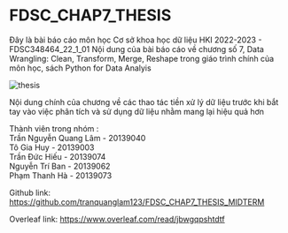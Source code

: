 # FDSC_CHAP7_THESIS
Đây là bài báo cáo môn học Cơ sở khoa học dữ liệu  HKI 2022-2023 - FDSC348464_22_1_01
Nội dung của bài báo cáo về chương số 7, Data Wrangling: Clean, Transform, Merge, Reshape trong giáo trình chính của môn học, sách Python for Data Analyis 

![thesis](https://user-images.githubusercontent.com/101560324/204077405-4cefd73f-2f5b-4bbb-9443-bfc15b06f4cb.png)

Nội dung chính của chương về các thao tác tiền xử lý dữ liệu trước khi bắt tay vào việc phân tích và sử dụng dữ liệu nhằm mang lại hiệu quả hơn

Thành viên trong nhóm : <br/>
    Trần Nguyễn Quang Lâm - 20139040 <br/>
    Tô Gia Huy - 20139003 <br/>
    Trần Đức Hiếu - 20139074<br/>
    Nguyễn Trí Ban - 20139062<br/>
    Phạm Thanh Hà - 20139073<br/>

Github link: https://github.com/tranquanglam123/FDSC_CHAP7_THESIS_MIDTERM

Overleaf link: https://www.overleaf.com/read/jbwgqpshtdtf


